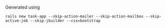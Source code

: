 Generated using
```
rails new task-app --skip-action-mailer --skip-action-mailbox --skip-active-job --skip-jbuilder --css=bootstrap
```
